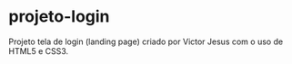 # projeto-login
 Projeto tela de login (landing page) criado por Victor Jesus com o uso de HTML5 e CSS3.
